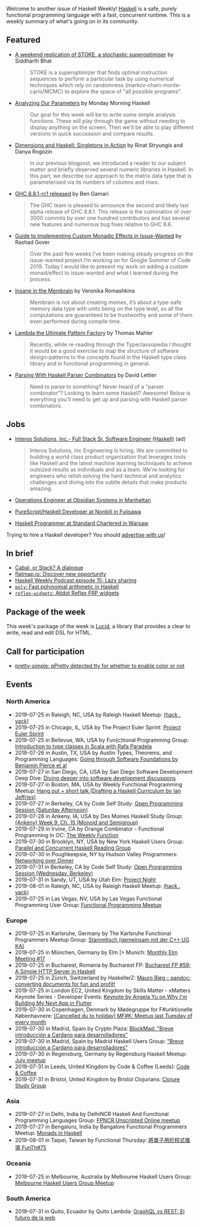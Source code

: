 <!-- 2019-07-25 -->

Welcome to another issue of Haskell Weekly!
[Haskell](https://www.haskell.org) is a safe, purely functional programming language with a fast, concurrent runtime.
This is a weekly summary of what's going on in its community.

## Featured

-   [A weekend replication of STOKE, a stochastic superoptimiser](https://github.com/bollu/blaze/blob/75c4ab5c17bda3b751f0d328b19064a2ce1eccfe/notebooks/tutorial.ipynb) by Siddharth Bhat

    > STOKE is a superoptimizer that finds optimal instruction sequences to perform a particular task by using numerical techniques which rely on randomness (markov-chain-monte-carlo/MCMC) to explore the space of "all possible programs".

-   [Analyzing Our Parameters](https://mmhaskell.com/blog/2019/7/22/analyzing-our-parameters) by Monday Morning Haskell

    > Our goal for this week will be to write some simple analysis functions. These will play through the game without needing to display anything on the screen. Then we'll be able to play different versions in quick succession and compare results.

-   [Dimensions and Haskell: Singletons in Action](https://serokell.io/blog/dimensions-haskell-singletons) by Rinat Stryungis and Danya Rogozin

    > In our previous blogpost, we introduced a reader to our subject matter and briefly observed several numeric libraries in Haskell. In this part, we describe our approach to the matrix data type that is parameterised via its numbers of columns and rows.

-   [GHC 8.8.1-rc1 released](https://www.haskell.org/ghc/blog/20190722-ghc-8.8.1-rc1-released.html) by Ben Gamari

    > The GHC team is pleased to announce the second and likely last alpha release of GHC 8.8.1. This release is the culmination of over 3000 commits by over one hundred contributors and has several new features and numerous bug fixes relative to GHC 8.6.

-   [Guide to Implementing Custom Monadic Effects in Issue-Wanted](https://rashadg1030.github.io/rashad-blog/7.html) by Rashad Gover

    > Over the past few weeks I’ve been making steady progress on the issue-wanted project I’m working on for Google Summer of Code 2019. Today I would like to present my work on adding a custom monad/effect to issue-wanted and what I learned during the process.

-   [Insane in the Membrain](https://kowainik.github.io/posts/membrain) by Veronika Romashkina

    > Membrain is not about creating memes, it’s about a type-safe memory data type with units being on the type level, so all the computations are guaranteed to be trustworthy and some of them even performed during compile time.

-   [Lambda the Ultimate Pattern Factory](https://github.com/thma/LtuPatternFactory/tree/85656b63d1d2cf0a0694b45458b56dec37bd76ca) by Thomas Mahler

    > Recently, while re-reading through the Typeclassopedia I thought it would be a good exercise to map the structure of software design-patterns to the concepts found in the Haskell type class library and in functional programming in general.

-   [Parsing With Haskell Parser Combinators](https://github.com/lettier/parsing-with-haskell-parser-combinators/tree/bf97f8b41568e4a72b659f2af79d4dedd397e32d) by David Lettier

    > Need to parse to something? Never heard of a "parser combinator"? Looking to learn some Haskell? Awesome! Below is everything you'll need to get up and parsing with Haskell parser combinators.

## Jobs

-   [Interos Solutions, Inc.- Full Stack Sr. Software Engineer (Haskell)](https://interos.applicantpro.com/jobs/986650.html) (ad)

    > Interos Solutions, Inc Engineering is hiring. We are committed to building a world class product organization that leverages tools like Haskell and the latest machine learning techniques to achieve outsized results as individuals and as a team. We're looking for engineers who relish solving the hard-technical and analytics challenges and diving into the subtle details that make products amazing.

-   [Operations Engineer at Obsidian Systems in Manhattan](https://np.reddit.com/r/NixOS/comments/cf8ni3/job_offer_obsidian_systems_is_hiring_a_nix/)
-   [PureScript/Haskell Developer at Nonbili in Fujisawa](https://gist.github.com/rnons/c04acc1f4db94ffee890f425acfb3dc4/1ba762e6f2147be5c2b0025703e36d5b7ec57761)
-   [Haskell Programmer at Standard Chartered in Warsaw](https://twitter.com/MikolajKonarski/status/1153189256959004672)

Trying to hire a Haskell developer?
You should [advertise with us](https://haskellweekly.news/advertising.html)!

## In brief

-   [Cabal, or Stack? A dialogue](https://medium.com/@edmundnoble/cabal-or-stack-25886c0ac74f)
-   [flatmap.io: Discover new opportunity](http://www.flatmap.io)
-   [Haskell Weekly Podcast episode 15: Lazy sharing](https://haskellweekly.news/podcast/episodes/15.html)
-   [`poly`: Fast polynomial arithmetic in Haskell](https://github.com/Bodigrim/poly/tree/f5a81c2ff5177eda511ed500d62fb33d2b6b86b7)
-   [`reflex-widgets`: Atidot Reflex FRP widgets](https://github.com/Atidot/reflex-widgets/tree/baeb6dafb39ee2c2b1d0b2b917b9e87f8c8dadcd)

## Package of the week

This week's package of the week is [Lucid](https://hackage.haskell.org/package/lucid-2.9.11), a library that provides a clear to write, read and edit DSL for HTML.

## Call for participation

-   [pretty-simple: pPretty detected tty for whether to enable color or not](https://github.com/cdepillabout/pretty-simple/issues/46)

## Events

### North America

- 2019-07-25 in Raleigh, NC, USA by Raleigh Haskell Meetup: [(hack . yack)](https://www.meetup.com/Raleigh-Haskell-Meetup/events/nsfsnqyzkbhc/)
- 2019-07-25 in Chicago, IL, USA by The Project Euler Sprint: [Project Euler Sprint](https://www.meetup.com/Project-Euler-Sprint/events/zwdfdryzkbhc/)
- 2019-07-25 in Bellevue, WA, USA by Fun(c)tional Programming Group: [Introduction to type classes in Scala with Rafa Paradela ](https://www.meetup.com/fun-c-group/events/263130306/)
- 2019-07-26 in Austin, TX, USA by Austin Types, Theorems, and Programming Languages: [Going through Software Foundations by Benjamin Pierce et al](https://www.meetup.com/Austin-Types-Theorems-and-Programming-Languages/events/jfkqlnyzkbjc/)
- 2019-07-27 in San Diego, CA, USA by San Diego Software Development Deep Dive: [Diving deeper into software development discussions ](https://www.meetup.com/San-Diego-Software-Development-Deep-Dive/events/qcjdcryzkbkc/)
- 2019-07-27 in Boston, MA, USA by Weekly Functional Programming Meetup: [Hang out + short talk (Drafting a Haskell Curriculum by Ian Jeffries)](https://www.meetup.com/Weekly-Functional-Programming-Meetup/events/cfgmcryzkbkc/)
- 2019-07-27 in Berkeley, CA by Code Self Study: [Open Programming Session (Saturday Afternoon)](https://www.meetup.com/codeselfstudy/events/dkwpzpyzkbkc/)
- 2019-07-28 in Ankeny, IA, USA by Des Moines Haskell Study Group: [(Ankeny) Week 9. Ch. 15 (Monoid and Semigroup)](https://www.meetup.com/Des-Moines-Haskell-Study-Group/events/nkqvzqyzkbcc/)
- 2019-07-29 in Irvine, CA by Orange Combinator - Functional Programming In OC: [The Weekly Function](https://www.meetup.com/orange-combinator/events/bmxjdryzkbmc/)
- 2019-07-30 in Brooklyn, NY, USA by New York Haskell Users Group: [Parallel and Concurrent Haskell Reading Group](https://www.meetup.com/NY-Haskell/events/shmktqyzkbnc/)
- 2019-07-30 in Poughkeepsie, NY by Hudson Valley Programmers: [Networking over Dinner](https://www.meetup.com/hvprogrammers/events/dgfpwpyzkbfc/)
- 2019-07-31 in Berkeley, CA by Code Self Study: [Open Programming Session (Wednesday, Berkeley)](https://www.meetup.com/codeselfstudy/events/vpbnfryzkbpc/)
- 2019-07-31 in Sandy, UT, USA by Utah Elm: [Project Night](https://www.meetup.com/utah-elm/events/vxpxcryzkbgc/)
- 2019-08-01 in Raleigh, NC, USA by Raleigh Haskell Meetup: [(hack . yack)](https://www.meetup.com/Raleigh-Haskell-Meetup/events/nsfsnqyzlbcb/)
- 2019-07-25 in Las Vegas, NV, USA by Las Vegas Functional Programming User Group: [Functional Programming Meetup](https://www.meetup.com/las-vegas-functional-programming/events/jkznkqyzkbhc/)

### Europe

- 2019-07-25 in Karlsruhe, Germany by The Karlsruhe Functional Programmers Meetup Group: [Stammtisch (gemeinsam mit der C++ UG KA)](https://www.meetup.com/The-Karlsruhe-Functional-Programmers-Meetup-Group/events/wlkqmqyzkbhc/)
- 2019-07-25 in München, Germany by Elm |> Munich: [Monthly Elm Meeting #17](https://www.meetup.com/Munich-Elm/events/262672999/)
- 2019-07-25 in Bucharest, Romania by Bucharest FP: [Bucharest FP #59: A Simple HTTP Server in Haskell](https://www.meetup.com/bucharestfp/events/262983213/)
- 2019-07-25 in Zürich, Switzerland by HaskellerZ: [Mauro Bieg - pandoc: converting documents for fun and profit!](https://www.meetup.com/HaskellerZ/events/262814143/)
- 2019-07-25 in London EC2, United Kingdom by Skills Matter - xMatters Keynote Series - Developer Events: [Keynote by Angela Yu on Why I'm Building My Next App in Flutter](https://www.meetup.com/skillsmatter/events/262612695/)
- 2019-07-30 in Copenhagen, Denmark by Mødegruppe for F#unktionelle Københavnere: [[Cancelled du to holiday] MF#K: Meetup last Tuesday of every month](https://www.meetup.com/MoedegruppeFunktionelleKoebenhavnere/events/rqbcdlyzkbnc/)
- 2019-07-30 in Madrid, Spain by Crypto Plaza: [BlockMad: "Breve introducción a Cardano para desarrolladores"](https://www.meetup.com/Crypto-Plaza/events/263355128/)
- 2019-07-30 in Madrid, Spain by Madrid Haskell Users Group: ["Breve introducción a Cardano para desarrolladores"](https://www.meetup.com/Haskell-MAD/events/263418317/)
- 2019-07-30 in Regensburg, Germany by Regensburg Haskell Meetup: [July meetup](https://www.meetup.com/Regensburg-Haskell-Meetup/events/263117275/)
- 2019-07-31 in Leeds, United Kingdom by Code & Coffee (Leeds): [Code & Coffee](https://www.meetup.com/Code-Coffee-Leeds/events/lbrrtlyzkbpc/)
- 2019-07-31 in Bristol, United Kingdom by Bristol Clojurians: [Clojure Study Group](https://www.meetup.com/Bristol-Clojurians/events/nwvqlqyzkbpc/)

### Asia

- 2019-07-27 in Delhi, India by DelhiNCR Haskell And Functional Programming Languages Group: [FPNCR Unscripted Online meetup](https://www.meetup.com/DelhiNCR-Haskell-And-Functional-Programming-Languages-Group/events/btlxsqyzkbkc/)
- 2019-07-27 in Bengaluru, India by Bangalore Functional Programmers Meetup: [Monads in Haskell](https://www.meetup.com/Bangalore-Functional-Programmers-Meetup/events/263022453/)
- 2019-08-01 in Taipei, Taiwan by Functional Thursday: [將單子用於程式推導 FunTh#75](https://www.meetup.com/Functional-Thursday/events/263023892/)

### Oceania

- 2019-07-25 in Melbourne, Australia by Melbourne Haskell Users Group: [Melbourne Haskell Users Group Meetup](https://www.meetup.com/Melbourne-Haskell-Users-Group/events/qfptslyzkbhc/)

### South America

- 2019-07-31 in Quito, Ecuador by Quito Lambda: [GraphQL vs REST: El futuro de la web](https://www.meetup.com/Quito-Lambda-Meetup/events/mscxlpyzkbgc/)
